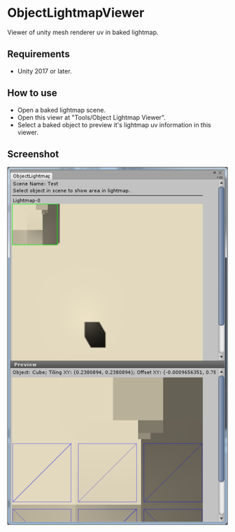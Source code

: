 # ObjectLightmapViewer
Viewer of unity mesh renderer uv in baked lightmap.

## Requirements
* Unity 2017 or later.

## How to use
* Open a baked lightmap scene.
* Open this viewr at "Tools/Object Lightmap Viewer".
* Select a baked object to preview it's lightmap uv information in this viewer.

## Screenshot
![Screenshot](Example.png)
